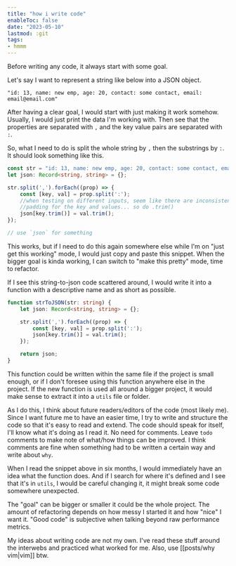 ```yaml
---
title: "how i write code"
enableToc: false
date: "2023-05-10"
lastmod: :git
tags:
- hmmm
---
```


Before writing any code, it always start with some goal.

Let's say I want to represent a string like below into a JSON object.
```
"id: 13, name: new emp, age: 20, contact: some contact, email: email@email.com"
```

After having a clear goal, I would start with just making it work somehow. Usually, I 
would just print the data I'm working with. Then see that the properties are separated
with `,` and the key value pairs are separated with `:`.

So, what I need to do is split the whole string by `,` then the substrings by `:`.
It should look something like this.
```ts
const str = "id: 13, name: new emp, age: 20, contact: some contact, email: email@email.com";
let json: Record<string, string> = {};

str.split(',').forEach((prop) => {
	const [key, val] = prop.split(':');
	//when testing on different inputs, seem like there are inconsistent
	//padding for the key and values... so do .trim()
	json[key.trim()] = val.trim();
});

// use `json` for something
```

This works, but if I need to do this again somewhere else while I'm on "just get this 
working" mode, I would just copy and paste this snippet. When the bigger goal is 
kinda working, I can switch to "make this pretty" mode, time to refactor.

If I see this string-to-json code scattered around, I would write it into a function with
a descriptive name and as short as possible.
```ts
function strToJSON(str: string) {
    let json: Record<string, string> = {};

    str.split(',').forEach((prop) => {
        const [key, val] = prop.split(':');
        json[key.trim()] = val.trim();
    });

    return json;
}
```

This function could be written within the same file if the project is small enough, or if
I don't foresee using this function anywhere else in the project. If the new function is 
used all around a bigger project, it would make sense to extract it
into a `utils` file or folder.

As I do this, I think about future readers/editors of the code (most likely me). Since I 
want future me to have an easier time, I try to write and structure the code so that it's
easy to read and extend. The code should speak for itself, I'll know what it's doing
as I read it. No need for comments. Leave `todo` comments to make note of 
what/how things can be improved. I think comments are fine when something had to 
be written a certain way and write about `why`.

When I read the snippet above in six months, I would immediately have an idea what 
the function does. And if I search for where it's defined and I see that it's in `utils`,
I would be careful changing it, it might break some code somewhere unexpected.

The "goal" can be bigger or smaller it could be the whole project. The amount of 
refactoring depends on how messy I started it and how "nice" I want it. "Good code" is 
subjective when talking beyond raw performance metrics.

My ideas about writing code are not my own. I've read these stuff around the 
interwebs and practiced what worked for me. Also, use [[posts/why vim|vim]] btw.
